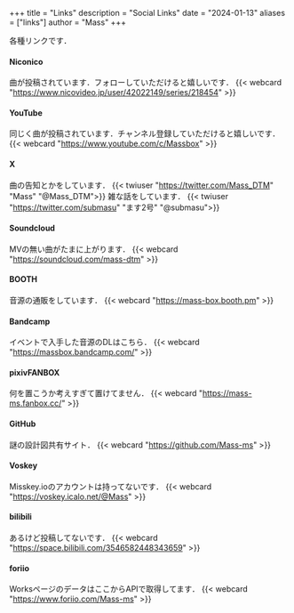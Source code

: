 +++
title = "Links"
description = "Social Links"
date = "2024-01-13"
aliases = ["links"]
author = "Mass"
+++

各種リンクです．

#### Niconico
曲が投稿されています．フォローしていただけると嬉しいです．
{{< webcard "https://www.nicovideo.jp/user/42022149/series/218454" >}}

#### YouTube
同じく曲が投稿されています．チャンネル登録していただけると嬉しいです．
{{< webcard "https://www.youtube.com/c/Massbox" >}}

#### X
曲の告知とかをしています．
{{< twiuser "https://twitter.com/Mass_DTM" "Mass" "@Mass_DTM">}}
雑な話をしています．
{{< twiuser "https://twitter.com/submasu" "ます2号" "@submasu">}}

#### Soundcloud
MVの無い曲がたまに上がります．
{{< webcard "https://soundcloud.com/mass-dtm" >}}

#### BOOTH
音源の通販をしています．
{{< webcard "https://mass-box.booth.pm" >}}

#### Bandcamp
イベントで入手した音源のDLはこちら．
{{< webcard "https://massbox.bandcamp.com/" >}}

#### pixivFANBOX
何を置こうか考えすぎて置けてません．
{{< webcard "https://mass-ms.fanbox.cc/" >}}

#### GitHub
謎の設計図共有サイト．
{{< webcard "https://github.com/Mass-ms" >}}

#### Voskey
Misskey.ioのアカウントは持ってないです．
{{< webcard "https://voskey.icalo.net/@Mass" >}}

#### bilibili
あるけど投稿してないです．
{{< webcard "https://space.bilibili.com/3546582448343659" >}}

#### foriio
WorksページのデータはここからAPIで取得してます．
{{< webcard "https://www.foriio.com/Mass-ms" >}}

